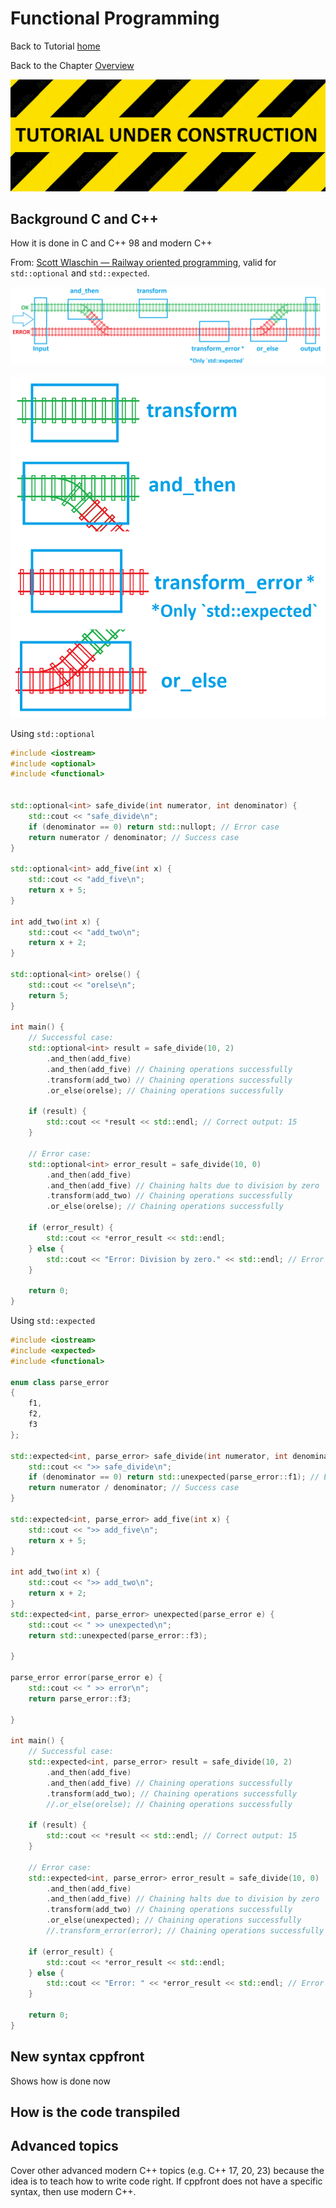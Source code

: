 # Functional Programming


Back to Tutorial [home](../readme.md)

Back to the Chapter [Overview](Overview.md)

![](../TutorialUnderConstruction.png)

## Background C and C++

How it is done in C and C++ 98 and modern C++

From: [Scott Wlaschin — Railway oriented programming](https://www.youtube.com/watch?v=fYo3LN9Vf_M), valid for `std::optional` and `std::expected`.

![](functional.png)

![](functional2.png)

Using `std::optional`
```c++
#include <iostream>
#include <optional>
#include <functional>


std::optional<int> safe_divide(int numerator, int denominator) {
    std::cout << "safe_divide\n";
    if (denominator == 0) return std::nullopt; // Error case
    return numerator / denominator; // Success case
}

std::optional<int> add_five(int x) {
    std::cout << "add_five\n";
    return x + 5;
}

int add_two(int x) {
    std::cout << "add_two\n";
    return x + 2;
}

std::optional<int> orelse() {
    std::cout << "orelse\n";
    return 5;
}

int main() {
    // Successful case:
    std::optional<int> result = safe_divide(10, 2)
        .and_then(add_five)
        .and_then(add_five) // Chaining operations successfully
        .transform(add_two) // Chaining operations successfully
        .or_else(orelse); // Chaining operations successfully

    if (result) {
        std::cout << *result << std::endl; // Correct output: 15
    }

    // Error case:
    std::optional<int> error_result = safe_divide(10, 0)
        .and_then(add_five)
        .and_then(add_five) // Chaining halts due to division by zero
        .transform(add_two) // Chaining operations successfully
        .or_else(orelse); // Chaining operations successfully

    if (error_result) {
        std::cout << *error_result << std::endl;
    } else {
        std::cout << "Error: Division by zero." << std::endl; // Error handling
    }

    return 0;
}
```


Using `std::expected`
```c++
#include <iostream>
#include <expected>
#include <functional>

enum class parse_error
{
    f1,
    f2,
    f3
};

std::expected<int, parse_error> safe_divide(int numerator, int denominator) {
    std::cout << ">> safe_divide\n";
    if (denominator == 0) return std::unexpected(parse_error::f1); // Error case
    return numerator / denominator; // Success case
}

std::expected<int, parse_error> add_five(int x) {
    std::cout << ">> add_five\n";
    return x + 5;
}

int add_two(int x) {
    std::cout << ">> add_two\n";
    return x + 2;
}
std::expected<int, parse_error> unexpected(parse_error e) {
    std::cout << " >> unexpected\n";
    return std::unexpected(parse_error::f3);

}

parse_error error(parse_error e) {
    std::cout << " >> error\n";
    return parse_error::f3;

}

int main() {
    // Successful case:
    std::expected<int, parse_error> result = safe_divide(10, 2)
        .and_then(add_five)
        .and_then(add_five) // Chaining operations successfully
        .transform(add_two); // Chaining operations successfully
        //.or_else(orelse); // Chaining operations successfully

    if (result) {
        std::cout << *result << std::endl; // Correct output: 15
    }

    // Error case:
    std::expected<int, parse_error> error_result = safe_divide(10, 0)
        .and_then(add_five)
        .and_then(add_five) // Chaining halts due to division by zero
        .transform(add_two) // Chaining operations successfully
        .or_else(unexpected); // Chaining operations successfully
        //.transform_error(error); // Chaining operations successfully

    if (error_result) {
        std::cout << *error_result << std::endl;
    } else {
        std::cout << "Error: " << *error_result << std::endl; // Error handling
    }

    return 0;
}
```

## New syntax cppfront

Shows how is done now


## How is the code transpiled

## Advanced topics

Cover other advanced modern C++ topics (e.g. C++ 17, 20, 23) because the idea is to teach how to write code right.
If cppfront does not have a specific syntax, then use modern C++.

